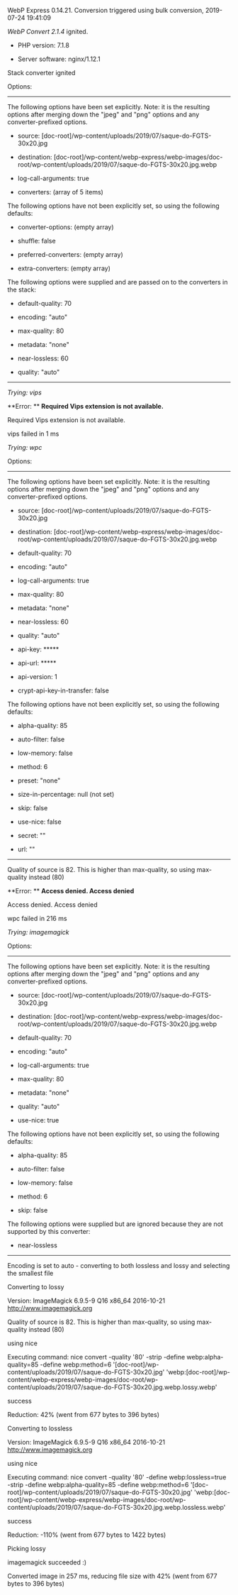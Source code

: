 WebP Express 0.14.21. Conversion triggered using bulk conversion, 2019-07-24 19:41:09

*WebP Convert 2.1.4*  ignited.
- PHP version: 7.1.8
- Server software: nginx/1.12.1

Stack converter ignited

Options:
------------
The following options have been set explicitly. Note: it is the resulting options after merging down the "jpeg" and "png" options and any converter-prefixed options.
- source: [doc-root]/wp-content/uploads/2019/07/saque-do-FGTS-30x20.jpg
- destination: [doc-root]/wp-content/webp-express/webp-images/doc-root/wp-content/uploads/2019/07/saque-do-FGTS-30x20.jpg.webp
- log-call-arguments: true
- converters: (array of 5 items)

The following options have not been explicitly set, so using the following defaults:
- converter-options: (empty array)
- shuffle: false
- preferred-converters: (empty array)
- extra-converters: (empty array)

The following options were supplied and are passed on to the converters in the stack:
- default-quality: 70
- encoding: "auto"
- max-quality: 80
- metadata: "none"
- near-lossless: 60
- quality: "auto"
------------


*Trying: vips* 

**Error: ** **Required Vips extension is not available.** 
Required Vips extension is not available.
vips failed in 1 ms

*Trying: wpc* 

Options:
------------
The following options have been set explicitly. Note: it is the resulting options after merging down the "jpeg" and "png" options and any converter-prefixed options.
- source: [doc-root]/wp-content/uploads/2019/07/saque-do-FGTS-30x20.jpg
- destination: [doc-root]/wp-content/webp-express/webp-images/doc-root/wp-content/uploads/2019/07/saque-do-FGTS-30x20.jpg.webp
- default-quality: 70
- encoding: "auto"
- log-call-arguments: true
- max-quality: 80
- metadata: "none"
- near-lossless: 60
- quality: "auto"
- api-key: *****
- api-url: *****
- api-version: 1
- crypt-api-key-in-transfer: false

The following options have not been explicitly set, so using the following defaults:
- alpha-quality: 85
- auto-filter: false
- low-memory: false
- method: 6
- preset: "none"
- size-in-percentage: null (not set)
- skip: false
- use-nice: false
- secret: ""
- url: ""
------------

Quality of source is 82. This is higher than max-quality, so using max-quality instead (80)

**Error: ** **Access denied. Access denied** 
Access denied. Access denied
wpc failed in 216 ms

*Trying: imagemagick* 

Options:
------------
The following options have been set explicitly. Note: it is the resulting options after merging down the "jpeg" and "png" options and any converter-prefixed options.
- source: [doc-root]/wp-content/uploads/2019/07/saque-do-FGTS-30x20.jpg
- destination: [doc-root]/wp-content/webp-express/webp-images/doc-root/wp-content/uploads/2019/07/saque-do-FGTS-30x20.jpg.webp
- default-quality: 70
- encoding: "auto"
- log-call-arguments: true
- max-quality: 80
- metadata: "none"
- quality: "auto"
- use-nice: true

The following options have not been explicitly set, so using the following defaults:
- alpha-quality: 85
- auto-filter: false
- low-memory: false
- method: 6
- skip: false

The following options were supplied but are ignored because they are not supported by this converter:
- near-lossless
------------

Encoding is set to auto - converting to both lossless and lossy and selecting the smallest file

Converting to lossy
Version: ImageMagick 6.9.5-9 Q16 x86_64 2016-10-21 http://www.imagemagick.org
Quality of source is 82. This is higher than max-quality, so using max-quality instead (80)
using nice
Executing command: nice convert -quality '80' -strip -define webp:alpha-quality=85 -define webp:method=6 '[doc-root]/wp-content/uploads/2019/07/saque-do-FGTS-30x20.jpg' 'webp:[doc-root]/wp-content/webp-express/webp-images/doc-root/wp-content/uploads/2019/07/saque-do-FGTS-30x20.jpg.webp.lossy.webp'
success
Reduction: 42% (went from 677 bytes to 396 bytes)

Converting to lossless
Version: ImageMagick 6.9.5-9 Q16 x86_64 2016-10-21 http://www.imagemagick.org
using nice
Executing command: nice convert -quality '80' -define webp:lossless=true -strip -define webp:alpha-quality=85 -define webp:method=6 '[doc-root]/wp-content/uploads/2019/07/saque-do-FGTS-30x20.jpg' 'webp:[doc-root]/wp-content/webp-express/webp-images/doc-root/wp-content/uploads/2019/07/saque-do-FGTS-30x20.jpg.webp.lossless.webp'
success
Reduction: -110% (went from 677 bytes to 1422 bytes)

Picking lossy
imagemagick succeeded :)

Converted image in 257 ms, reducing file size with 42% (went from 677 bytes to 396 bytes)
